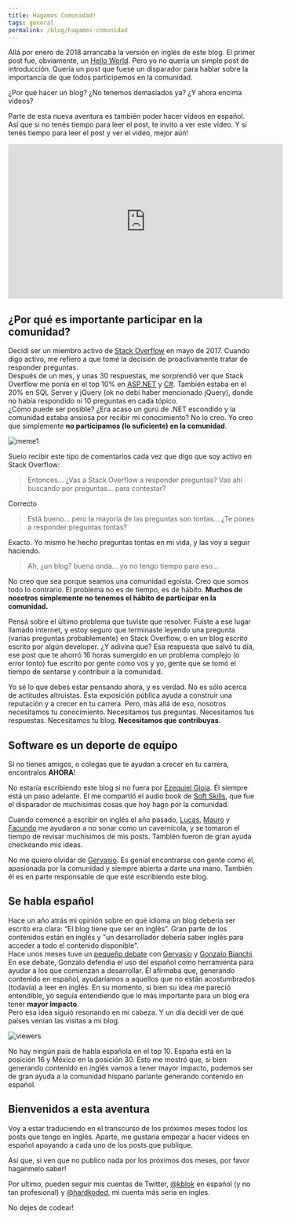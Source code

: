 ```yaml
---
title: Hagamos Comunidad!
tags: general
permalink: /blog/hagamos-comunidad
---
```


Allá por enero de 2018 arrancaba la versión en inglés de este blog. El primer post fue, obviamente, un [Hello World](http://www.hardkoded.com/blog/hello-world). Pero yo no quería un simple post de introducción. Quería un post que fuese un disparador para hablar sobre la importancia de que todos participemos en la comunidad.

¿Por qué hacer un blog? ¿No tenemos demasiados ya? ¿Y ahora encima videos?

Parte de esta nueva aventura es también poder hacer videos en español. Así que si no tenés tiempo para leer el post, te invito a ver este video. Y si tenés tiempo para leer el post y ver el video, mejor aún!

<iframe width="560" height="315" src="https://www.youtube.com/embed/_SNZF-fHvNw" frameborder="0" allow="accelerometer; autoplay; encrypted-media; gyroscope; picture-in-picture" allowfullscreen></iframe>

## ¿Por qué es importante participar en la comunidad?

Decidí ser un miembro activo de [Stack Overflow](www.stackoverflow.com) en mayo de 2017. Cuando digo activo, me refiero a que tomé la decisión de proactivamente tratar de responder preguntas.  
Después de un mes, y unas 30 respuestas, me sorprendió ver que Stack Overflow me ponía en el top 10% en [ASP.NET](https://stackoverflow.com/questions/tagged/asp.net) y [C#](https://stackoverflow.com/questions/tagged/c%23). También estaba en el 20% en SQL Server y jQuery (ok no debí haber mencionado jQuery), donde no había respondido ni 10 preguntas en cada tópico.  
¿Cómo puede ser posible? ¿Era acaso un gurú de .NET escondido y la comunidad estaba ansiosa por recibir mi conocimiento? No lo creo. Yo creo que simplemente **no participamos (lo suficiente) en la comunidad**.
  
![meme1](https://i.imgflip.com/22wert.jpg)
  
Suelo recibir este tipo de comentarios cada vez que digo que soy activo en Stack Overflow:

>Entonces... ¿Vas a Stack Overflow a responder preguntas? Vas ahi buscando por preguntas... para contestar?

Correcto

>Está bueno... pero la mayoría de las preguntas son tontas... ¿Te pones a responder preguntas tontas?

Exacto. Yo mismo he hecho preguntas tontas en mi vida, y las voy a seguir haciendo.

>Ah, ¿un blog? buena onda... yo no tengo tiempo para eso...

No creo que sea porque seamos una comunidad egoísta. Creo que somos todo lo contrario.
El problema no es de tiempo, es de hábito. **Muchos de nosotros simplemente no tenemos el hábito de participar en la comunidad.**

Pensá sobre el último problema que tuviste que resolver. Fuiste a ese lugar llamado internet, y estoy seguro que terminaste leyendo una pregunta (varias preguntas probablemente) en Stack Overflow, o en un blog escrito escrito por algún developer. ¿Y adivina que? Esa respuesta que salvó tu día, ese post que te ahorró 16 horas sumergido en un problema complejo (o error tonto) fue escrito por gente como vos y yo, gente que se tomó el tiempo de sentarse y contribuir a la comunidad.

Yo sé lo que debes estar pensando ahora, y es verdad. No es sólo acerca de actitudes altruistas. Esta exposición pública ayuda a construir una reputación y a crecer en tu carrera.
Pero, más allá de eso, nosotros necesitamos tu conocimiento. Necesitamos tus preguntas. Necesitamos tus respuestas. Necesitamos tu blog. **Necesitamos que contribuyas**.

## Software es un deporte de equipo

Si no tienes amigos, o colegas que te ayudan a crecer en tu carrera, encontralos **AHORA**!

No estaría escribiendo este blog si no fuera por [Ezequiel Gioia](http://blog.gioos.com/). Él siempre está un paso adelante. El me compartió el audio book de [Soft Skills](https://www.amazon.com/Soft-Skills-software-developers-manual/dp/1617292397), que fue el disparador de muchísimas cosas que hoy hago por la comunidad.

Cuando comencé a escribir en inglés el año pasado, [Lucas](https://twitter.com/lucasmetal), [Mauro](https://twitter.com/mmackinze) y [Facundo](https://twitter.com/facundozurdo) me ayudaron a no sonar como un cavernícola, y se tomaron el tiempo de revisar muchísimos de mis posts. También fueron de gran ayuda checkeando mis ideas.

No me quiero olvidar de [Gervasio](https://twitter.com/g3rv4). Es genial encontrarse con gente como él, apasionada por la comunidad y siempre abierta a darte una mano. También él es en parte responsable de que esté escribiendo este blog.

## Se habla español

Hace un año atrás mi opinión sobre en qué idioma un blog debería ser escrito era clara: “El blog tiene que ser en inglés”. Gran parte de los contenidos están en inglés y "un desarrollador debería saber inglés para acceder a todo el contenido disponible".  
Hace unos meses tuve un [pequeño debate](https://twitter.com/hardkoded/status/1105157744259158016) con [Gervasio](https://twitter.com/g3rv4) y [Gonzalo Bianchi](https://twitter.com/gonzabianchi). En ese debate, Gonzalo defendía el uso del español como herramienta para ayudar a los que comienzan a desarrollar. Él afirmaba que, generando contenido en español, ayudaríamos a aquellos que no están acostumbrados (todavía) a leer en inglés. En su momento, si bien su idea me pareció entendible, yo seguía entendiendo que lo más importante para un blog era tener **mayor impacto**.  
Pero esa idea siguió resonando en mi cabeza. Y un día decidí ver de qué países venían las visitas a mi blog.

![viewers](http://www.hardkoded.com/es/img/hagamos-comunidad/viewers.png)

No hay ningún país de habla española en el top 10. España está en la posición 16 y México en la posición 30. Esto me mostró que, si bien generando contenido en inglés vamos a tener mayor impacto, podemos ser de gran ayuda a la comunidad hispano parlante generando contenido en español.

## Bienvenidos a esta aventura

Voy a estar traduciendo en el transcurso de los próximos meses todos los posts que tengo en inglés. Aparte, me gustaría empezar a hacer videos en español apoyando a cada uno de los posts que publique.

Así que, si ven que no publico nada por los próximos dos meses, por favor haganmelo saber!

Por ultimo, pueden seguir mis cuentas de Twitter, [@kblok](https://www.twitter.com/kblok) en español (y no tan profesional) y [@hardkoded](https://www.twitter.com/hardkoded), mi cuenta más seria en ingles.

No dejes de codear!


